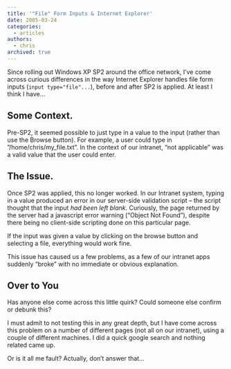 ```yaml
---
title: '"File" Form Inputs & Internet Explorer'
date: 2005-03-24
categories:
  - articles
authors:
  - chris
archived: true
---
```


Since rolling out Windows XP SP2 around the office network, I’ve come across curious differences in the way Internet Explorer handles file form inputs (`input type="file"...`), before and after SP2 is applied. At least I think I have…

## Some Context.

Pre-SP2, it seemed possible to just type in a value to the input (rather than use the Browse button). For example, a user could type in ”/home/chris/my_file.txt”. In the context of our intranet, “not applicable” was a valid value that the user could enter.

## The Issue.

Once SP2 was applied, this no longer worked. In our Intranet system, typing in a value produced an error in our server-side validation script – the script thought that the input _had been left blank_. Curiously, the page returned by the server had a javascript error warning (“Object Not Found”), despite there being no client-side scripting done on this particular page.

If the input was given a value by clicking on the browse button and selecting a file, everything would work fine.

This issue has caused us a few problems, as a few of our intranet apps suddenly “broke” with no immediate or obvious explanation.

## Over to You

Has anyone else come across this little quirk? Could someone else confirm or debunk this?

I must admit to not testing this in any great depth, but I have come across this problem on a number of different pages (not all on our intranet), using a couple of different machines. I did a quick google search and nothing related came up.

Or is it all me fault? Actually, don’t answer that…
